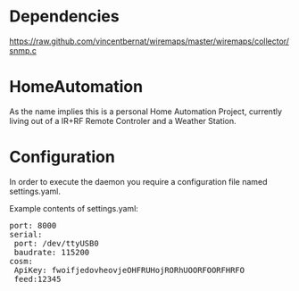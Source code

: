 Dependencies
============

https://raw.github.com/vincentbernat/wiremaps/master/wiremaps/collector/snmp.c

HomeAutomation
==============

As the name implies this is a personal Home Automation Project, currently living out of a IR+RF Remote Controler and a Weather Station.

Configuration
=============

In order to execute the daemon you require a configuration file named settings.yaml.

Example contents of settings.yaml:

<pre>
port: 8000
serial:
 port: /dev/ttyUSB0
 baudrate: 115200
cosm:
 ApiKey: fwoifjedovheovjeOHFRUHojRORhUOORFOORFHRFO
 feed:12345
</pre>
